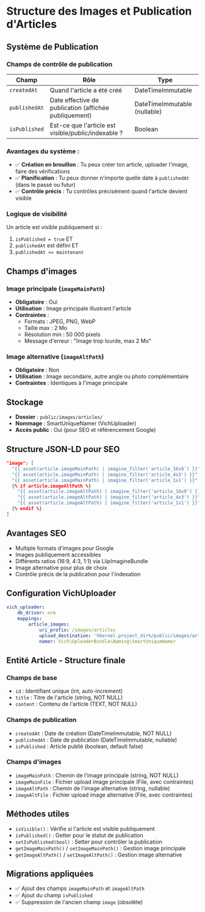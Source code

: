# Structure des Images et Publication d'Articles

## Système de Publication

### Champs de contrôle de publication

| Champ | Rôle | Type |
|-------|------|------|
| `createdAt` | Quand l'article a été créé | DateTimeImmutable |
| `publishedAt` | Date effective de publication (affichée publiquement) | DateTimeImmutable (nullable) |
| `isPublished` | Est-ce que l'article est visible/public/indexable ? | Boolean |

### Avantages du système :
- ✅ **Création en brouillon** : Tu peux créer ton article, uploader l'image, faire des vérifications
- ✅ **Planification** : Tu peux donner n'importe quelle date à `publishedAt` (dans le passé ou futur)
- ✅ **Contrôle précis** : Tu contrôles précisément quand l'article devient visible

### Logique de visibilité
Un article est visible publiquement si :
1. `isPublished = true` ET
2. `publishedAt` est défini ET
3. `publishedAt <= maintenant`

## Champs d'images

### Image principale (`imageMainPath`)
- **Obligatoire** : Oui
- **Utilisation** : Image principale illustrant l'article
- **Contraintes** :
  - Formats : JPEG, PNG, WebP
  - Taille max : 2 Mo
  - Résolution min : 50 000 pixels
  - Message d'erreur : "Image trop lourde, max 2 Mo"

### Image alternative (`imageAltPath`)
- **Obligatoire** : Non
- **Utilisation** : Image secondaire, autre angle ou photo complémentaire
- **Contraintes** : Identiques à l'image principale

## Stockage
- **Dossier** : `public/images/articles/`
- **Nommage** : SmartUniqueNamer (VichUploader)
- **Accès public** : Oui (pour SEO et référencement Google)

## Structure JSON-LD pour SEO

```json
"image": [
  "{{ asset(article.imageMainPath) | imagine_filter('article_16x9') }}",
  "{{ asset(article.imageMainPath) | imagine_filter('article_4x3') }}",
  "{{ asset(article.imageMainPath) | imagine_filter('article_1x1') }}",
  {% if article.imageAltPath %}
    "{{ asset(article.imageAltPath) | imagine_filter('article_16x9') }}",
    "{{ asset(article.imageAltPath) | imagine_filter('article_4x3') }}",
    "{{ asset(article.imageAltPath) | imagine_filter('article_1x1') }}"
  {% endif %}
]
```

## Avantages SEO
- Multiple formats d'images pour Google
- Images publiquement accessibles
- Différents ratios (16:9, 4:3, 1:1) via LiipImagineBundle
- Image alternative pour plus de choix
- Contrôle précis de la publication pour l'indexation

## Configuration VichUploader
```yaml
vich_uploader:
    db_driver: orm
    mappings:
        article_images:
            uri_prefix: /images/articles
            upload_destination: '%kernel.project_dir%/public/images/articles'
            namer: Vich\UploaderBundle\Naming\SmartUniqueNamer
```

## Entité Article - Structure finale

### Champs de base
- `id` : Identifiant unique (int, auto-increment)
- `title` : Titre de l'article (string, NOT NULL)
- `content` : Contenu de l'article (TEXT, NOT NULL)

### Champs de publication
- `createdAt` : Date de création (DateTimeImmutable, NOT NULL)
- `publishedAt` : Date de publication (DateTimeImmutable, nullable)
- `isPublished` : Article publié (boolean, default false)

### Champs d'images
- `imageMainPath` : Chemin de l'image principale (string, NOT NULL)
- `imageMainFile` : Fichier upload image principale (File, avec contraintes)
- `imageAltPath` : Chemin de l'image alternative (string, nullable)
- `imageAltFile` : Fichier upload image alternative (File, avec contraintes)

## Méthodes utiles
- `isVisible()` : Vérifie si l'article est visible publiquement
- `isPublished()` : Getter pour le statut de publication
- `setIsPublished(bool)` : Setter pour contrôler la publication
- `getImageMainPath()` / `setImageMainPath()` : Gestion image principale
- `getImageAltPath()` / `setImageAltPath()` : Gestion image alternative

## Migrations appliquées
- ✅ Ajout des champs `imageMainPath` et `imageAltPath`
- ✅ Ajout du champ `isPublished`
- ✅ Suppression de l'ancien champ `image` (obsolète) 